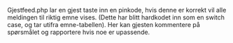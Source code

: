 Gjestfeed.php lar en gjest taste inn en pinkode, hvis denne er korrekt vil alle meldingen til riktig emne vises. 
(Dette har blitt hardkodet inn som en switch case, og tar utifra emne-tabellen). Her kan gjesten kommentere på spørsmålet og rapportere hvis noe er upassende.
